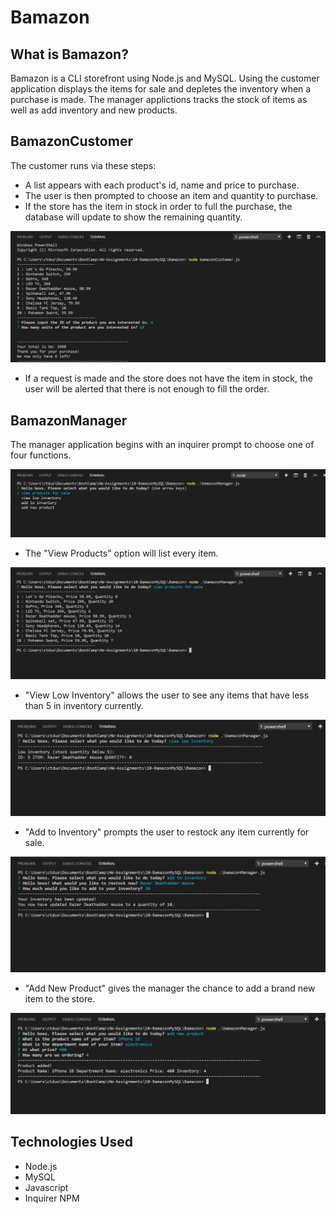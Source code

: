 # Bamazon

## What is Bamazon?
Bamazon is a CLI storefront using Node.js and MySQL. Using the customer application displays the items for sale and depletes the inventory when a purchase is made. The manager applictions tracks the stock of items as well as add inventory and new products.

## BamazonCustomer
The customer runs via these steps:
  - A list appears with each product's id, name and price to purchase.
  - The user is then prompted to choose an item and quantity to purchase.
  - If the store has the item in stock in order to full the purchase, the database will update to show the remaining quantity.
  
  ![ConfirmPurchase](https://github.com/ctd4wa/Bamazon/blob/master/images/ConfirmPurchase.JPG?raw=true)
  
  - If a request is made and the store does not have the item in stock, the user will be alerted that there is not enough to fill the order.
  
## BamazonManager
 The manager application begins with an inquirer prompt to choose one of four functions.
 
![ManagerPrompt](https://github.com/ctd4wa/Bamazon/blob/master/images/ManagerPrompt.JPG?raw=true)
  
  - The "View Products" option will list every item.
  
![ProductsForSale](https://github.com/ctd4wa/Bamazon/blob/master/images/ProductsForSale.JPG?raw=true)
  
  - "View Low Inventory" allows the user to see any items that have less than 5 in inventory currently.
  
![LowInventory](https://github.com/ctd4wa/Bamazon/blob/master/images/LowInventory.JPG?raw=true)
  
  - "Add to Inventory" prompts the user to restock any item currently for sale.
  
![AddInventory](https://github.com/ctd4wa/Bamazon/blob/master/images/AddInventory.JPG?raw=true)
  
  - "Add New Product" gives the manager the chance to add a brand new item to the store.
  
![AddNewProduct](https://github.com/ctd4wa/Bamazon/blob/master/images/AddNewProduct.JPG?raw=true)
  
 ## Technologies Used
 
  - Node.js
  - MySQL
  - Javascript
  - Inquirer NPM
  
